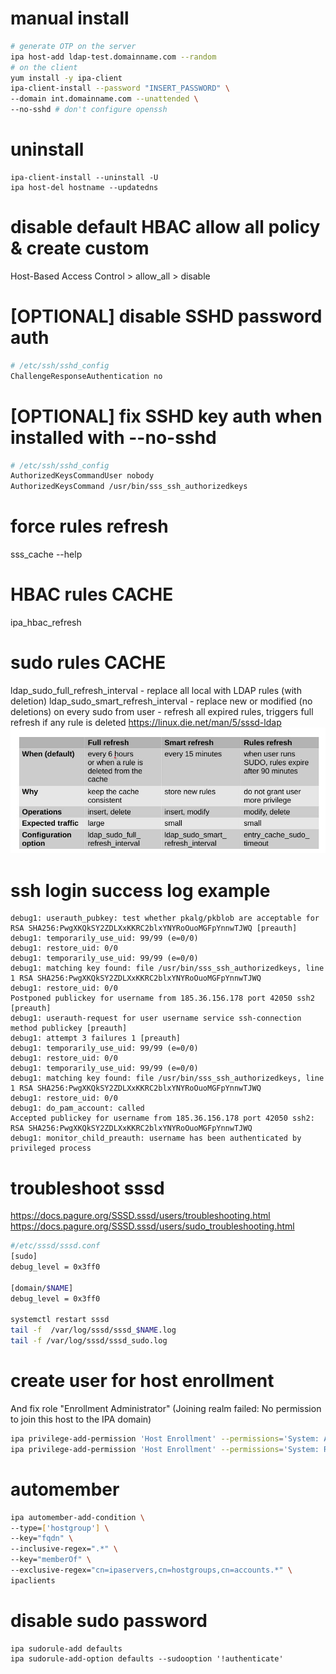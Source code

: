 # manual install
```bash
# generate OTP on the server
ipa host-add ldap-test.domainname.com --random
# on the client
yum install -y ipa-client
ipa-client-install --password "INSERT_PASSWORD" \
--domain int.domainname.com --unattended \
--no-sshd # don't configure openssh
```

# uninstall
```
ipa-client-install --uninstall -U
ipa host-del hostname --updatedns
```


# disable default HBAC allow all policy & create custom
Host-Based Access Control > allow_all > disable


# [OPTIONAL] disable SSHD password auth
```bash
# /etc/ssh/sshd_config
ChallengeResponseAuthentication no
```

# [OPTIONAL] fix SSHD key auth when installed with --no-sshd
```bash
# /etc/ssh/sshd_config
AuthorizedKeysCommandUser nobody
AuthorizedKeysCommand /usr/bin/sss_ssh_authorizedkeys
```

# force rules refresh
sss_cache --help

# HBAC rules CACHE
ipa_hbac_refresh

# sudo rules CACHE
ldap_sudo_full_refresh_interval   - replace all local with LDAP rules (with deletion)
ldap_sudo_smart_refresh_interval  - replace new or modified (no deletions)
on every sudo from user           - refresh all expired rules, triggers full refresh if any rule is deleted
https://linux.die.net/man/5/sssd-ldap
![alt text](sudo_cache.jpg)


# ssh login success log example
```log
debug1: userauth_pubkey: test whether pkalg/pkblob are acceptable for RSA SHA256:PwgXKQkSY2ZDLXxKKRC2blxYNYRoOuoMGFpYnnwTJWQ [preauth]
debug1: temporarily_use_uid: 99/99 (e=0/0)
debug1: restore_uid: 0/0
debug1: temporarily_use_uid: 99/99 (e=0/0)
debug1: matching key found: file /usr/bin/sss_ssh_authorizedkeys, line 1 RSA SHA256:PwgXKQkSY2ZDLXxKKRC2blxYNYRoOuoMGFpYnnwTJWQ
debug1: restore_uid: 0/0
Postponed publickey for username from 185.36.156.178 port 42050 ssh2 [preauth]
debug1: userauth-request for user username service ssh-connection method publickey [preauth]
debug1: attempt 3 failures 1 [preauth]
debug1: temporarily_use_uid: 99/99 (e=0/0)
debug1: restore_uid: 0/0
debug1: temporarily_use_uid: 99/99 (e=0/0)
debug1: matching key found: file /usr/bin/sss_ssh_authorizedkeys, line 1 RSA SHA256:PwgXKQkSY2ZDLXxKKRC2blxYNYRoOuoMGFpYnnwTJWQ
debug1: restore_uid: 0/0
debug1: do_pam_account: called
Accepted publickey for username from 185.36.156.178 port 42050 ssh2: RSA SHA256:PwgXKQkSY2ZDLXxKKRC2blxYNYRoOuoMGFpYnnwTJWQ
debug1: monitor_child_preauth: username has been authenticated by privileged process
```

# troubleshoot sssd
https://docs.pagure.org/SSSD.sssd/users/troubleshooting.html
https://docs.pagure.org/SSSD.sssd/users/sudo_troubleshooting.html

```bash
#/etc/sssd/sssd.conf
[sudo]
debug_level = 0x3ff0

[domain/$NAME]
debug_level = 0x3ff0

systemctl restart sssd
tail -f  /var/log/sssd/sssd_$NAME.log
tail -f /var/log/sssd/sssd_sudo.log
```


# create user for host enrollment
And fix role "Enrollment Administrator" (Joining realm failed: No permission to join this host to the IPA domain)
```bash
ipa privilege-add-permission 'Host Enrollment' --permissions='System: Add Hosts'
ipa privilege-add-permission 'Host Enrollment' --permissions='System: Remove Hosts'
```

# automember
```bash
ipa automember-add-condition \
--type=['hostgroup'] \
--key="fqdn" \
--inclusive-regex=".*" \
--key="memberOf" \
--exclusive-regex="cn=ipaservers,cn=hostgroups,cn=accounts.*" \
ipaclients


```

# disable sudo password
```
ipa sudorule-add defaults
ipa sudorule-add-option defaults --sudooption '!authenticate'

```
